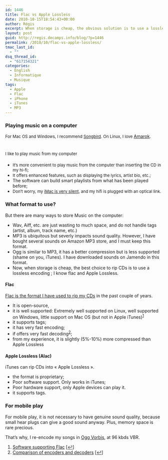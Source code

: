 ```yaml
---
id: 1446
title: Flac vs Apple Lossless
date: 2010-10-15T18:54:43+00:00
author: Régis
excerpt: When storage is cheap, the obvious solution is to use a lossless encoding ; I know flac and Apple Lossless.
layout: post
guid: http://regis.decamps.info/blog/?p=1446
permalink: /2010/10/flac-vs-apple-lossless/
tmac_last_id:
  - ""
dsq_thread_id:
  - "617154321"
categories:
  - English
  - Informatique
  - Musique
tags:
  - Apple
  - Flac
  - iPhone
  - iTunes
  - MP3
---
```

### Playing music on a computer

<span style="font-weight: normal;font-size: 13px">For Mac OS and Windows, I recommend <a title="Mozilla media player" href="http://getsongbird.com/">Songbird</a>. On Linux, I love </span>[Amarok](http://amarok.kde.org/ "KDE media player").

# <span style="font-weight: normal;font-size: 13px">I like to play music from my computer</span>

  * <span style="font-weight: normal;font-size: 13px">It&rsquo;s more convenient to play music from the computer than inserting the CD in my hi-fi;</span>
  * <span style="font-weight: normal;font-size: 13px">It offers enhanced features, such as displaying the lyrics, artist bio, etc.;</span>
  * The software can build smart playlists from what has been played before;
  * <span style="font-weight: normal;font-size: 13px">Don&rsquo;t worry, my <a title="Typical sound level is 18 dB" href="http://support.apple.com/kb/SP588">iMac is very silent</a>, and my hifi is plugged with an optical link.</span>

### What format to use?

But there are many ways to store Music on the computer:

  * Wav, Aiff, etc. are just wasting to much space, and do not handle tags (artist, album, track name, etc.)
  * MP3 is ubiquitous but severly impacts sound quality. However, I have bought several sounds on Amazon MP3 store, and I must keep this format.
  * Ogg is similar to MP3, it has a better compression but is less supported (shame on you, iTunes). I have downloaded sounds on Jamendo in this format.
  * Now, when storage is cheap, the best choice to rip CDs is to use a lossless encoding ; I know flac and Apple Lossless.

#### Flac

[Flac is the format I have used to rip my CDs](http://flac.sourceforge.net/ "Free Lossless Audio Codec") in the past couple of years.

  * It is open-source,
  * it is well supported: Extremely well supported on Linux, well supported on Windows, little support on Mac OS (but not in Apple iTunes)<sup><a href="#footnote_0_1446" id="identifier_0_1446" class="footnote-link footnote-identifier-link" title="Software supporting Flac">1</a></sup>
  * it supports tags;
  * it has very fast encoding;
  * if offers very fast decoding<sup><a href="#footnote_1_1446" id="identifier_1_1446" class="footnote-link footnote-identifier-link" title="Comparison of encoders and decoders">2</a></sup>;
  * from my experience, it is slightly (5%-10%) more compressed than Apple Lossless

#### Apple Lossless (Alac)

iTunes can rip CDs into « Apple Lossless ».

  * the format is proprietary;
  * Poor software support. Only works in iTunes;
  * Poor hardware support, only Apple devices can play it.
  * it supports tags.

### **For mobile play**

For mobile play, it is not necessary to have genuine sound quality, because small hear plugs can give a good sound anyway. Plus, memory space is rare precious.

That&rsquo;s why, I re-encode my songs in [Ogg Vorbis](http://www.vorbis.com/ "Ogg Vorbis"), at 96 kbds VBR.

<ol class="footnotes">
  <li id="footnote_0_1446" class="footnote">
    <a href="http://flac.sourceforge.net/download.html#extras">Software supporting Flac</a> [<a href="#identifier_0_1446" class="footnote-link footnote-back-link">&#8617;</a>]
  </li>
  <li id="footnote_1_1446" class="footnote">
    <a href="http://flac.sourceforge.net/comparison.html">Comparison of encoders and decoders</a> [<a href="#identifier_1_1446" class="footnote-link footnote-back-link">&#8617;</a>]
  </li>
</ol>